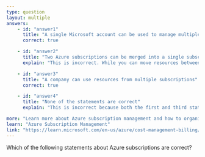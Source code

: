 ```yaml
---
type: question
layout: multiple
answers:
    - id: "answer1"
      title: "A single Microsoft account can be used to manage multiple Azure subscriptions"
      correct: true

    - id: "answer2"
      title: "Two Azure subscriptions can be merged into a single subscription"
      explain: "This is incorrect. While you can move resources between subscriptions, Azure does not provide a way to directly merge two subscriptions into one. Each subscription remains a separate billing and management entity."

    - id: "answer3"
      title: "A company can use resources from multiple subscriptions"
      correct: true

    - id: "answer4"
      title: "None of the statements are correct"
      explain: "This is incorrect because both the first and third statements are true. A single Microsoft account can manage multiple subscriptions, and companies commonly use resources from multiple subscriptions for different departments or purposes."

more: "Learn more about Azure subscription management and how to organize multiple subscriptions."
learn: "Azure Subscription Management"
link: "https://learn.microsoft.com/en-us/azure/cost-management-billing/manage/multiple-subscriptions-overview"
---
```


Which of the following statements about Azure subscriptions are correct?
